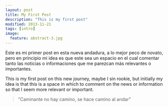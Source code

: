 ```yaml
---
layout: post
title: My First Post
description: "This is my first post"
modified: 2013-11-21
tags: [intro]
image:
  feature: abstract-3.jpg
---
```


Este es mi primer post en esta nueva andadura, a lo mejor peco de novato, pero en principio mi idea es que este sea un espacio en el cual comentar tanto las noticias o informaciones que me parezcan más relevantes o importantes.

This is my first post on this new journey, maybe I sin rookie, but initially my idea is that this is a space in which to comment on the news or information so that I seem more relevant or important.

<blockquote>
	 "Caminante no hay camino, se hace camino al andar"
</blockquote>

<figure>
	<a href="">
		<img src="" alt="">
	</a>
	
</figure>